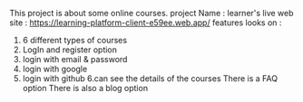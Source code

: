 This project is about some online courses.
project Name : learner's
live web site : https://learning-platform-client-e59ee.web.app/
features looks on : 
1. 6 different types of courses
2. LogIn and register option
3. login with email & password
4. login with google
5. login with github
6.can see the details of the courses
There is a FAQ option
There is also a blog option

